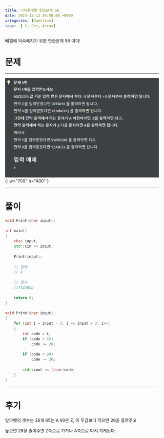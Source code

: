 ```yaml
---
title: 다차원배열 연습문제 58
date: 2024-12-12 16:50:00 +0900
categories: [Question]  
tags:  [ C, C++, Array]
---
```


배열에 익숙해지기 위한 연습문제 58 이다!

# 문제   
---------------------------------------
![Desktop View](/assets/img/Array57.png){: w="700" h="400" }

---------------------------------------

# 풀이

```c++
void Print(char input);

int main()
{
    char input;
    std::cin >> input;
    
    Print(input);

    // 입력
    // A

    // 결과
    //XYZABCD

    return 0;
}

void Print(char input)
{
    for (int i = input - 3; i <= input + 3; i++)
    {
        int code = i;
        if (code < 65)
            code += 26;
        
        if (code > 90)
            code -= 26;
        
        std::cout << (char)code;
    }
}
```
---------------------------------------

# 후기

알파벳의 갯수는 26개 65는 A 90은 Z, 이 두값보다 작으면 26을 올려주고

높으면 26을 줄여주면 Z쪽으로 가거나 A쪽으로 다시 가게된다.

